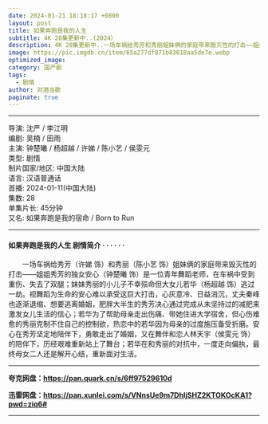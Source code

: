```yaml
---
date: 2024-01-21 18:18:17 +0800
layout: post
title: 如果奔跑是我的人生
subtitle: 4K 28集更新中..(2024）
description: 4K 28集更新中..一场车祸给秀芳和秀丽姐妹俩的家庭带来毁灭性的打击——姐姐秀芳的独女安心是一位青年舞蹈老师，在车祸中受到重伤、失去了双腿；妹妹秀丽的小儿子不幸殒命但大女儿若华逃过一劫...
image: https://pic.imgdb.cn/item/65a277df871b83018aa5de7e.webp
optimized_image: 
category: 国产剧
tags:
  - 剧情
author: 对酒当歌
paginate: true
---
```


---

导演: 沈严 / 李江明  
编剧: 吴楠 / 田雨  
主演: 钟楚曦 / 杨超越 / 许娣 / 陈小艺 / 侯雯元  
类型: 剧情  
制片国家/地区: 中国大陆  
语言: 汉语普通话  
首播: 2024-01-11(中国大陆)  
集数: 28  
单集片长: 45分钟  
又名: 如果奔跑是我的宿命 / Born to Run  

---

#### 如果奔跑是我的人生 剧情简介 · · · · · ·

　　一场车祸给秀芳（许娣 饰）和秀丽（陈小艺 饰）姐妹俩的家庭带来毁灭性的打击——姐姐秀芳的独女安心（钟楚曦 饰）是一位青年舞蹈老师，在车祸中受到重伤、失去了双腿；妹妹秀丽的小儿子不幸殒命但大女儿若华（杨超越 饰）逃过一劫。视舞蹈为生命的安心难以承受这巨大打击，心灰意冷、日益消沉，丈夫秦峰也逐渐退缩、想要逃离婚姻，肥胖大半生的秀芳决心通过完成从未坚持过的减肥来激发女儿生活的信心；若华为了帮助母亲走出伤痛、带她住进大学宿舍，但心伤难愈的秀丽克制不住自己的控制欲，热恋中的若华因为母亲的过度施压备受折磨。安心在秀芳坚定地陪伴下，勇敢走出了婚姻，又在舞伴和恋人林天宇（侯雯元 饰）的陪伴下，历经艰难重新站上了舞台；若华在和秀丽的对抗中，一度走向偏执，最终母女二人还是解开心结，重新面对生活。

---

**夸克网盘：<https://pan.quark.cn/s/6ff97529610d>**

**迅雷网盘：<https://pan.xunlei.com/s/VNnsUe9m7DhljSHZ2KTOKOcKA1?pwd=ziq6#>**

---
